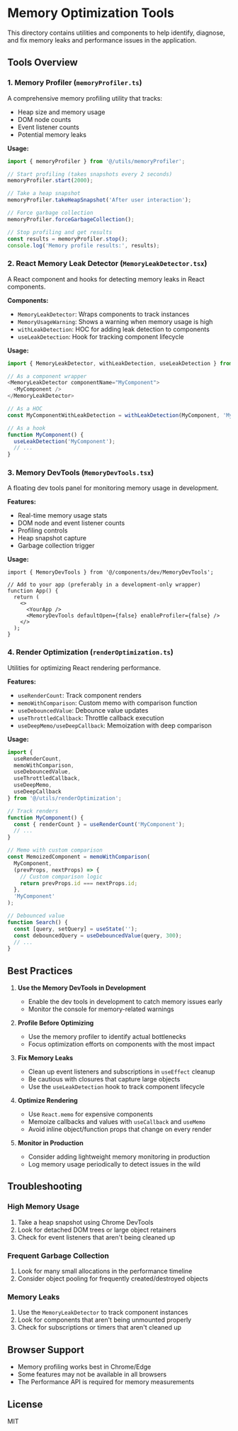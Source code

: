 # Memory Optimization Tools

This directory contains utilities and components to help identify, diagnose, and fix memory leaks and performance issues in the application.

## Tools Overview

### 1. Memory Profiler (`memoryProfiler.ts`)
A comprehensive memory profiling utility that tracks:
- Heap size and memory usage
- DOM node counts
- Event listener counts
- Potential memory leaks

**Usage:**
```typescript
import { memoryProfiler } from '@/utils/memoryProfiler';

// Start profiling (takes snapshots every 2 seconds)
memoryProfiler.start(2000);

// Take a heap snapshot
memoryProfiler.takeHeapSnapshot('After user interaction');

// Force garbage collection
memoryProfiler.forceGarbageCollection();

// Stop profiling and get results
const results = memoryProfiler.stop();
console.log('Memory profile results:', results);
```

### 2. React Memory Leak Detector (`MemoryLeakDetector.tsx`)
A React component and hooks for detecting memory leaks in React components.

**Components:**
- `MemoryLeakDetector`: Wraps components to track instances
- `MemoryUsageWarning`: Shows a warning when memory usage is high
- `withLeakDetection`: HOC for adding leak detection to components
- `useLeakDetection`: Hook for tracking component lifecycle

**Usage:**
```typescript
import { MemoryLeakDetector, withLeakDetection, useLeakDetection } from '@/components/dev/MemoryLeakDetector';

// As a component wrapper
<MemoryLeakDetector componentName="MyComponent">
  <MyComponent />
</MemoryLeakDetector>

// As a HOC
const MyComponentWithLeakDetection = withLeakDetection(MyComponent, 'MyComponent');

// As a hook
function MyComponent() {
  useLeakDetection('MyComponent');
  // ...
}
```

### 3. Memory DevTools (`MemoryDevTools.tsx`)
A floating dev tools panel for monitoring memory usage in development.

**Features:**
- Real-time memory usage stats
- DOM node and event listener counts
- Profiling controls
- Heap snapshot capture
- Garbage collection trigger

**Usage:**
```tsx
import { MemoryDevTools } from '@/components/dev/MemoryDevTools';

// Add to your app (preferably in a development-only wrapper)
function App() {
  return (
    <>
      <YourApp />
      <MemoryDevTools defaultOpen={false} enableProfiler={false} />
    </>
  );
}
```

### 4. Render Optimization (`renderOptimization.ts`)
Utilities for optimizing React rendering performance.

**Features:**
- `useRenderCount`: Track component renders
- `memoWithComparison`: Custom memo with comparison function
- `useDebouncedValue`: Debounce value updates
- `useThrottledCallback`: Throttle callback execution
- `useDeepMemo/useDeepCallback`: Memoization with deep comparison

**Usage:**
```typescript
import {
  useRenderCount,
  memoWithComparison,
  useDebouncedValue,
  useThrottledCallback,
  useDeepMemo,
  useDeepCallback
} from '@/utils/renderOptimization';

// Track renders
function MyComponent() {
  const { renderCount } = useRenderCount('MyComponent');
  // ...
}

// Memo with custom comparison
const MemoizedComponent = memoWithComparison(
  MyComponent,
  (prevProps, nextProps) => {
    // Custom comparison logic
    return prevProps.id === nextProps.id;
  },
  'MyComponent'
);

// Debounced value
function Search() {
  const [query, setQuery] = useState('');
  const debouncedQuery = useDebouncedValue(query, 300);
  // ...
}
```

## Best Practices

1. **Use the Memory DevTools in Development**
   - Enable the dev tools in development to catch memory issues early
   - Monitor the console for memory-related warnings

2. **Profile Before Optimizing**
   - Use the memory profiler to identify actual bottlenecks
   - Focus optimization efforts on components with the most impact

3. **Fix Memory Leaks**
   - Clean up event listeners and subscriptions in `useEffect` cleanup
   - Be cautious with closures that capture large objects
   - Use the `useLeakDetection` hook to track component lifecycle

4. **Optimize Rendering**
   - Use `React.memo` for expensive components
   - Memoize callbacks and values with `useCallback` and `useMemo`
   - Avoid inline object/function props that change on every render

5. **Monitor in Production**
   - Consider adding lightweight memory monitoring in production
   - Log memory usage periodically to detect issues in the wild

## Troubleshooting

### High Memory Usage
1. Take a heap snapshot using Chrome DevTools
2. Look for detached DOM trees or large object retainers
3. Check for event listeners that aren't being cleaned up

### Frequent Garbage Collection
1. Look for many small allocations in the performance timeline
2. Consider object pooling for frequently created/destroyed objects

### Memory Leaks
1. Use the `MemoryLeakDetector` to track component instances
2. Look for components that aren't being unmounted properly
3. Check for subscriptions or timers that aren't cleaned up

## Browser Support

- Memory profiling works best in Chrome/Edge
- Some features may not be available in all browsers
- The Performance API is required for memory measurements

## License

MIT
